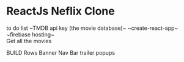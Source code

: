 # ReactJs Neflix Clone 

to do list 
    ~TMDB api key (the movie database)~
    ~create-react-app~    
    ~firebase hosting~     
    Get all the movies

BUILD 
    Rows 
    Banner 
    Nav Bar 
    trailer popups
